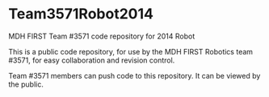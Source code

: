 Team3571Robot2014
=================

MDH FIRST Team #3571 code repository for 2014 Robot

This is a public code repository, for use by the MDH FIRST Robotics team #3571, 
for easy collaboration and revision control.

Team #3571 members can push code to this repository.  It can be viewed by the public.


